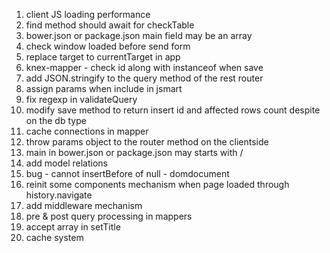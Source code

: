 1. client JS loading performance
2. find method should await for checkTable
3. bower.json or package.json main field may be an array
4. check window loaded before send form
5. replace target to currentTarget in app
6. knex-mapper - check id along with instanceof when save
7. add JSON.stringify to the query method of the rest router
8. assign params when include in jsmart
9. fix regexp in validateQuery
10. modify save method to return insert id and affected rows count despite on the db type
11. cache connections in mapper
12. throw params object to the router method on the clientside
13. main in bower.json or package.json may starts with /
14. add model relations
15. bug - cannot insertBefore of null - domdocument
16. reinit some components mechanism when page loaded through history.navigate
17. add middleware mechanism
18. pre & post query processing in mappers
19. accept array in setTitle
20. cache system
